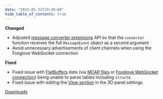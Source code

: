 ```yaml
---
date: "2023-05-31T19:38:08"
hide_table_of_contents: true
---
```

**Changed**
- Adjusted [message converter extensions](https://foxglove.dev/docs/studio/extensions/getting-started#message-converters) API so that the `converter` function receives the full `MessageEvent` object as a second argument
- Avoid unnecessary advertisements of client channels when using the Foxglove WebSocket connection

**Fixed**
- Fixed issue with [FlatBuffers](https://flatbuffers.dev/) data (via [MCAP files](https://foxglove.dev/docs/studio/connection/mcap#files) or [Foxglove WebSocket connection](https://foxglove.dev/docs/studio/connection/custom#foxglove-websocket)) being unable to parse tables including `struct`s
- Fixed issue with editing the [View section](https://foxglove.dev/docs/studio/panels/3d#view) in the 3D panel settings

[Downloads](https://github.com/foxglove/studio/releases/tag/v1.55.0)
